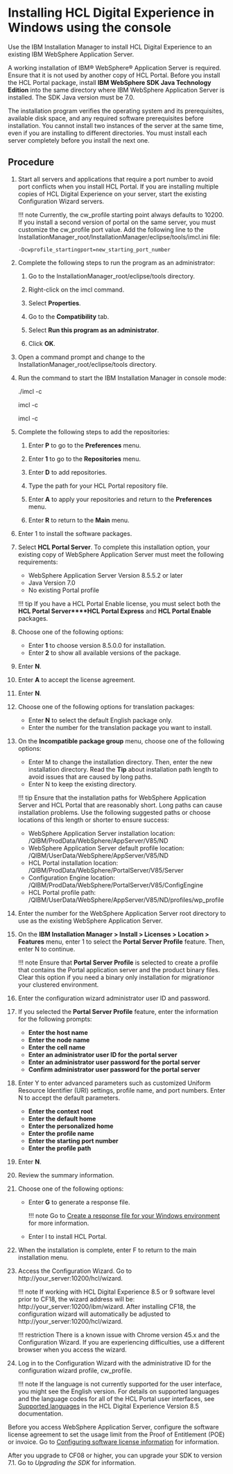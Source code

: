 # Installing HCL Digital Experience in Windows using the console

Use the IBM Installation Manager to install HCL Digital Experience to an existing IBM WebSphere Application Server.

A working installation of IBM® WebSphere® Application Server is required. Ensure that it is not used by another copy of HCL Portal. Before you install the HCL Portal package, install **IBM WebSphere SDK Java Technology Edition** into the same directory where IBM WebSphere Application Server is installed. The SDK Java version must be 7.0.

The installation program verifies the operating system and its prerequisites, available disk space, and any required software prerequisites before installation. You cannot install two instances of the server at the same time, even if you are installing to different directories. You must install each server completely before you install the next one.

## Procedure

1.  Start all servers and applications that require a port number to avoid port conflicts when you install HCL Portal. If you are installing multiple copies of HCL Digital Experience on your server, start the existing Configuration Wizard servers.

    !!! note
        Currently, the cw_profile starting point always defaults to 10200. If you install a second version of portal on the same server, you must customize the cw_profile port value. Add the following line to the InstallationManager_root/InstallationManager/eclipse/tools/imcl.ini file:

    ```
    -Dcwprofile_startingport=new_starting_port_number
    ```

2.  Complete the following steps to run the program as an administrator:

    1.  Go to the InstallationManager_root/eclipse/tools directory.

    2.  Right-click on the imcl command.

    3.  Select **Properties**.

    4.  Go to the **Compatibility** tab.

    5.  Select **Run this program as an administrator**.

    6.  Click **OK**.

3.  Open a command prompt and change to the InstallationManager_root/eclipse/tools directory.

4.  Run the command to start the IBM Installation Manager in console mode:

    ./imcl -c

    imcl -c

    imcl -c

5.  Complete the following steps to add the repositories:

    1.  Enter **P** to go to the **Preferences** menu.

    2.  Enter **1** to go to the **Repositories** menu.

    3.  Enter **D** to add repositories.

    4.  Type the path for your HCL Portal repository file.

    5.  Enter **A** to apply your repositories and return to the **Preferences** menu.

    6.  Enter **R** to return to the **Main** menu.

6.  Enter 1 to install the software packages.

7.  Select **HCL Portal Server**. To complete this installation option, your existing copy of WebSphere Application Server must meet the following requirements:

    -   WebSphere Application Server Version 8.5.5.2 or later
    -   Java Version 7.0
    -   No existing Portal profile

    !!! tip
        If you have a HCL Portal Enable license, you must select both the **HCL Portal Server****HCL Portal Express** and **HCL Portal Enable** packages.

8.  Choose one of the following options:

    -   Enter **1** to choose version 8.5.0.0 for installation.
    -   Enter **2** to show all available versions of the package.

9.  Enter **N**.

10. Enter **A** to accept the license agreement.

11. Enter **N**.

12. Choose one of the following options for translation packages:

    -   Enter **N** to select the default English package only.
    -   Enter the number for the translation package you want to install.

13. On the **Incompatible package group** menu, choose one of the following options:

    -   Enter M to change the installation directory. Then, enter the new installation directory. Read the **Tip** about installation path length to avoid issues that are caused by long paths.
    -   Enter N to keep the existing directory.
    
    !!! tip 
        Ensure that the installation paths for WebSphere Application Server and HCL Portal that are reasonably short. Long paths can cause installation problems. Use the following suggested paths or choose locations of this length or shorter to ensure success:

    -   WebSphere Application Server installation location: /QIBM/ProdData/WebSphere/AppServer/V85/ND
    -   WebSphere Application Server default profile location: /QIBM/UserData/WebSphere/AppServer/V85/ND
    -   HCL Portal installation location: /QIBM/ProdData/WebSphere/PortalServer/V85/Server
    -   Configuration Engine location: /QIBM/ProdData/WebSphere/PortalServer/V85/ConfigEngine
    -   HCL Portal profile path: /QIBM/UserData/WebSphere/AppServer/V85/ND/profiles/wp\_profile

14. Enter the number for the WebSphere Application Server root directory to use as the existing WebSphere Application Server.

15. On the **IBM Installation Manager > Install > Licenses > Location > Features** menu, enter 1 to select the **Portal Server Profile** feature. Then, enter N to continue.

    !!! note
        Ensure that **Portal Server Profile** is selected to create a profile that contains the Portal application server and the product binary files. Clear this option if you need a binary only installation for migrationor your clustered environment.

16. Enter the configuration wizard administrator user ID and password.

17. If you selected the **Portal Server Profile** feature, enter the information for the following prompts:

    -   **Enter the host name**
    -   **Enter the node name**
    -   **Enter the cell name**
    -   **Enter an administrator user ID for the portal server**
    -   **Enter an administrator user password for the portal server**
    -   **Confirm administrator user password for the portal server**

18. Enter Y to enter advanced parameters such as customized Uniform Resource Identifier \(URI\) settings, profile name, and port numbers. Enter N to accept the default parameters.

    -   **Enter the context root**
    -   **Enter the default home**
    -   **Enter the personalized home**
    -   **Enter the profile name**
    -   **Enter the starting port number**
    -   **Enter the profile path**

19. Enter **N**.

20. Review the summary information.

21. Choose one of the following options:

    -   Enter **G** to generate a response file.

        !!! note
            Go to [Create a response file for your Windows environment](../running_install/install_with_responsefile/inst_response-windows.md) for more information.

    -   Enter I to install HCL Portal.

22. When the installation is complete, enter F to return to the main installation menu.

23. Access the Configuration Wizard. Go to http://your_server:10200/hcl/wizard.

    !!! note
        If working with HCL Digital Experience 8.5 or 9 software level prior to CF18, the wizard address will be: http://your_server:10200/ibm/wizard. After installing CF18, the configuration wizard will automatically be adjusted to http://your_server:10200/hcl/wizard.

    !!! restriction 
        There is a known issue with Chrome version 45.x and the Configuration Wizard. If you are experiencing difficulties, use a different browser when you access the wizard.

24. Log in to the Configuration Wizard with the administrative ID for the configuration wizard profile, cw\_profile.

    !!! note
        If the language is not currently supported for the user interface, you might see the English version. For details on supported languages and the language codes for all of the HCL Portal user interfaces, see [Supported languages](https://help.hcltechsw.com/digital-experience/8.5/reference/supportedlanguages.html?hl=supported%2Clanguages%2Chcl%2Cdigital%2Cexperience) in the HCL Digital Experience Version 8.5 documentation.


Before you access WebSphere Application Server, configure the software license agreement to set the usage limit from the Proof of Entitlement (POE) or invoice. Go to [Configuring software license information](http://www-01.ibm.com/support/knowledgecenter/SSAW57_8.5.5/com.ibm.websphere.installation.nd.iseries.doc/ae/tins_is_cfglic.html?cp=SSAW57_8.5.5%2F2-5-0-7-1) for information.

After you upgrade to CF08 or higher, you can upgrade your SDK to version 7.1. Go to *Upgrading the SDK* for information.


